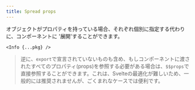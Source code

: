 ```yaml
---
title: Spread props
---
```


オブジェクトがプロパティを持っている場合、それぞれ個別に指定する代わりに、コンポーネントに '展開'することができます。

```svelte
<Info {...pkg} />
```

> 逆に、`export`で宣言されていないものも含め、もしコンポーネントに渡されたすべてのプロパティ(props)を参照する必要がある場合は、`$$props`で直接参照することができます。これは、Svelteの最適化が難しいため、一般的には推奨されませんが、ごくまれなケースでは便利です。
